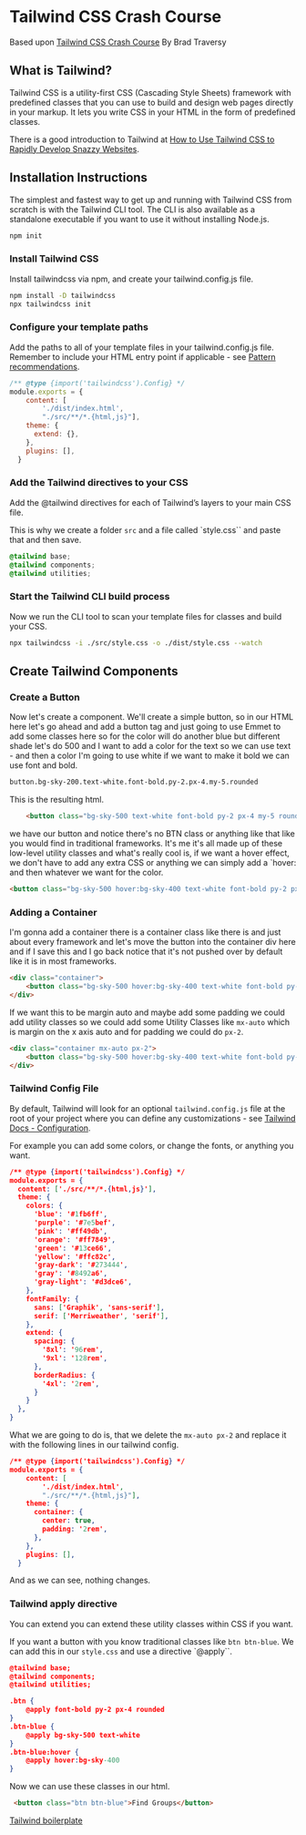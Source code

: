 # Tailwind CSS Crash Course

Based upon [Tailwind CSS Crash Course](https://www.youtube.com/watch?v=UBOj6rqRUME) By Brad Traversy

## What is Tailwind?

Tailwind CSS is a utility-first CSS (Cascading Style Sheets) framework with predefined classes that you can use to build and design web pages directly in your markup. It lets you write CSS in your HTML in the form of predefined classes.

There is a good introduction to Tailwind at [How to Use Tailwind CSS to Rapidly Develop Snazzy Websites](https://kinsta.com/blog/tailwind-css/).

## Installation Instructions

The simplest and fastest way to get up and running with Tailwind CSS from scratch is with the Tailwind CLI tool. The CLI is also available as a standalone executable if you want to use it without installing Node.js.

```bash
npm init
```

### Install Tailwind CSS

Install tailwindcss via npm, and create your tailwind.config.js file.

```bash
npm install -D tailwindcss
npx tailwindcss init
```

### Configure your template paths

Add the paths to all of your template files in your tailwind.config.js file. Remember to include your HTML entry point if applicable - see [Pattern recommendations](https://tailwindcss.com/docs/content-configuration#pattern-recommendations).

```javascript
/** @type {import('tailwindcss').Config} */
module.exports = {
    content: [
        './dist/index.html',
        "./src/**/*.{html,js}"],
    theme: {
      extend: {},
    },
    plugins: [],
  }
```

### Add the Tailwind directives to your CSS

Add the @tailwind directives for each of Tailwind’s layers to your main CSS file. 

This is why we create a folder `src` and  a file called `style.css`` and paste that and then save.

```css
@tailwind base;
@tailwind components;
@tailwind utilities;
```

### Start the Tailwind CLI build process

Now we run the CLI tool to scan your template files for classes and build your CSS.

```bash
npx tailwindcss -i ./src/style.css -o ./dist/style.css --watch
```

## Create Tailwind Components

### Create a Button

Now let's create a component. We'll create a simple button, so in our HTML
here let's go ahead and add a button tag and just going to use Emmet to add some classes here so for the color will do another blue but different shade let's do 500 and I want to add a color for the
text so we can use text - and then a color I'm going to use white if we want to make it bold we can use font and bold.

```html
button.bg-sky-200.text-white.font-bold.py-2.px-4.my-5.rounded
```

This is the resulting html.

```html
    <button class="bg-sky-500 text-white font-bold py-2 px-4 my-5 rounded">Find Friends</button>
```

we have our button and notice there's no BTN class or anything like that like you would find in traditional frameworks. It's me it's all made up of these low-level utility classes and what's really cool is, if we want a hover effect, we don't have to add any extra CSS or anything we can simply add a `hover: and then whatever we want for the color.

```html
<button class="bg-sky-500 hover:bg-sky-400 text-white font-bold py-2 px-4 my-5 rounded">Find Friends</button>
```

### Adding a Container

I'm gonna add a container there is a container class like there is and just about every framework and let's move the button into the container div
here and if I save this and I go back notice that it's not pushed over by default like it is in most frameworks.

```html
<div class="container">
    <button class="bg-sky-500 hover:bg-sky-400 text-white font-bold py-2 px-4 my-5 rounded">Find Friends</button>
</div>
```

If we want this to be margin auto and maybe add some padding we could add utility classes so we could add some Utility Classes like `mx-auto` which is margin on the x axis auto and for padding we could do `px-2`. 

```html
<div class="container mx-auto px-2">
    <button class="bg-sky-500 hover:bg-sky-400 text-white font-bold py-2 px-4 rounded">Find Friends</button>
</div>
```

### Tailwind Config File

By default, Tailwind will look for an optional `tailwind.config.js` file at the root of your project where you can define any customizations - see [Tailwind Docs - Configuration](https://tailwindcss.com/docs/configuration).

For example you can add some colors, or change the fonts, or anything you want.

```json
/** @type {import('tailwindcss').Config} */
module.exports = {
  content: ['./src/**/*.{html,js}'],
  theme: {
    colors: {
      'blue': '#1fb6ff',
      'purple': '#7e5bef',
      'pink': '#ff49db',
      'orange': '#ff7849',
      'green': '#13ce66',
      'yellow': '#ffc82c',
      'gray-dark': '#273444',
      'gray': '#8492a6',
      'gray-light': '#d3dce6',
    },
    fontFamily: {
      sans: ['Graphik', 'sans-serif'],
      serif: ['Merriweather', 'serif'],
    },
    extend: {
      spacing: {
        '8xl': '96rem',
        '9xl': '128rem',
      },
      borderRadius: {
        '4xl': '2rem',
      }
    }
  },
}
```

What we are going to do is, that we delete the `mx-auto px-2` and replace it with the following lines in our tailwind config.

```json
/** @type {import('tailwindcss').Config} */
module.exports = {
    content: [
        './dist/index.html',
        "./src/**/*.{html,js}"],
    theme: {
      container: {
        center: true,
        padding: '2rem',
      },
    },
    plugins: [],
  }
```

And as we can see, nothing changes.

### Tailwind apply directive

You can extend you can extend these utility classes within CSS if you want.

If you want a button with you know traditional classes like `btn btn-blue`. We can add this in our `style.css` and use a directive `@apply``.

```json
@tailwind base;
@tailwind components;
@tailwind utilities;

.btn {
    @apply font-bold py-2 px-4 rounded
}
.btn-blue {
    @apply bg-sky-500 text-white
}
.btn-blue:hover {
    @apply hover:bg-sky-400  
}
```

Now we can use these classes in our html.

```html
 <button class="btn btn-blue">Find Groups</button>
```

[Tailwind boilerplate](https://github.com/abrahamebij/tailwind-boilerplate)